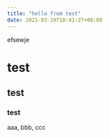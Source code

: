 ```yaml
---
title: "hello from test"
date: 2021-03-10T10:41:27+08:00
---
```

efsewje
<!--more-->
# test
## test
### test
aaa, bbb, ccc
